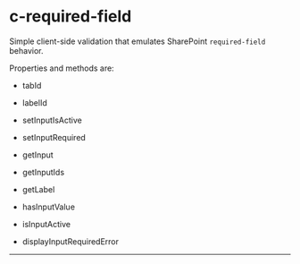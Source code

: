 # c-required-field
Simple client-side validation that emulates SharePoint `required-field` behavior.

Properties and methods are: 

  * tabId
  
  * labelId
  
  * setInputIsActive
  
  * setInputRequired
  
  * getInput
  
  * getInputIds
  
  * getLabel
  
  * hasInputValue
  
  * isInputActive
  
  * displayInputRequiredError
  
---
